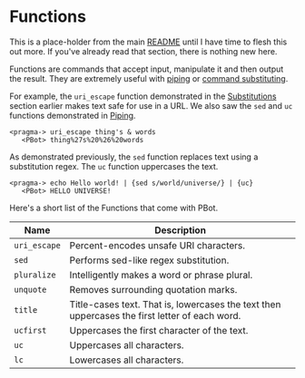 # Functions

This is a place-holder from the main [README](../README.md#functions) until I have time to flesh this out more.
If you've already read that section, there is nothing new here.

Functions are commands that accept input, manipulate it and then output the result. They are extremely
useful with [piping](../README.md#piping) or [command substituting](../README.md#substitution).

For example, the `uri_escape` function demonstrated in the [Substitutions](../README.md#substitutions) section earlier
makes text safe for use in a URL. We also saw the `sed` and `uc` functions demonstrated in [Piping](../README.md#piping).

    <pragma-> uri_escape thing's & words
       <PBot> thing%27s%20%26%20words

As demonstrated previously, the `sed` function replaces text using a substitution regex. The `uc` function
uppercases the text.

    <pragma-> echo Hello world! | {sed s/world/universe/} | {uc}
       <PBot> HELLO UNIVERSE!

Here's a short list of the Functions that come with PBot.

Name | Description
--- | ---
`uri_escape` | Percent-encodes unsafe URI characters.
`sed` | Performs sed-like regex substitution.
`pluralize` | Intelligently makes a word or phrase plural.
`unquote` | Removes surrounding quotation marks.
`title` | Title-cases text. That is, lowercases the text then uppercases the first letter of each word.
`ucfirst` | Uppercases the first character of the text.
`uc` | Uppercases all characters.
`lc` | Lowercases all characters.
